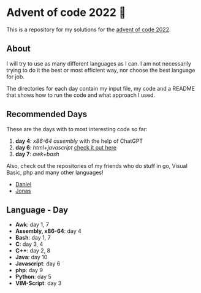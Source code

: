 # Advent of code 2022 :christmas_tree:
This is a repository for my solutions for the [advent of code 2022](https://adventofcode.com/2022).

## About
I will try to use as many different languages as I can.
I am not necessarily trying to do it the best or most efficient way, nor choose the best language for job.

The directories for each day contain my input file, my code and a README that shows how to run the code and what approach I used.

## Recommended Days
These are the days with to most interesting code so far:
1. **day 4**: *x86-64 assembly* with the help of ChatGPT
2. **day 6**: *html+javascript* [check it out here](https://quintern.xyz/advent22/day6.html)
3. **day 7**: *awk+bash*

Also, check out the repositories of my friends who do stuff in go, Visual Basic, php and many other languages!
- [Daniel](https://git.quintern.xyz/TheShinyMelon/AOC_2022)
- [Jonas](https://github.com/JonasBordewick/advent_of_code_2022)

## Language - Day
- **Awk**: day 1, 7
- **Assembly, x86-64**: day 4
- **Bash**: day 1, 7
- **C**: day 3, 4
- **C++**: day 2, 8
- **Java**: day 10
- **Javascript**: day 6
- **php**: day 9
- **Python**: day 5
- **VIM-Script**: day 3
